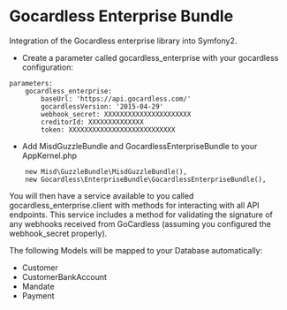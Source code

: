 Gocardless Enterprise Bundle
============================

Integration of the Gocardless enterprise library into Symfony2.

* Create a parameter called gocardless_enterprise with your gocardless configuration:
```
parameters:
    gocardless_enterprise:
        baseUrl: 'https://api.gocardless.com/'
        gocardlessVersion: '2015-04-29'
        webhook_secret: XXXXXXXXXXXXXXXXXXXXXX
        creditorId: XXXXXXXXXXXXXX
        token: XXXXXXXXXXXXXXXXXXXXXXXXXXX
```
* Add MisdGuzzleBundle and GocardlessEnterpriseBundle to your AppKernel.php
```
    new Misd\GuzzleBundle\MisdGuzzleBundle(),
    new Gocardless\EnterpriseBundle\GocardlessEnterpriseBundle(),
```            

You will then have a service available to you called gocardless_enterprise.client with methods for interacting with all API endpoints.
This service includes a method for validating the signature of any webhooks received from GoCardless (assuming you configured the webhook_secret properly).

The following Models will be mapped to your Database automatically:
* Customer
* CustomerBankAccount
* Mandate
* Payment
